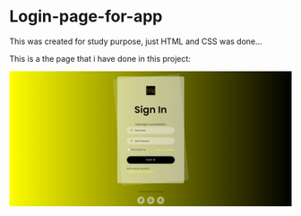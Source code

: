# Login-page-for-app
This was created for study purpose, just HTML and CSS was done...

This is a the page that i have done in this project:

![alt text](image.png)
